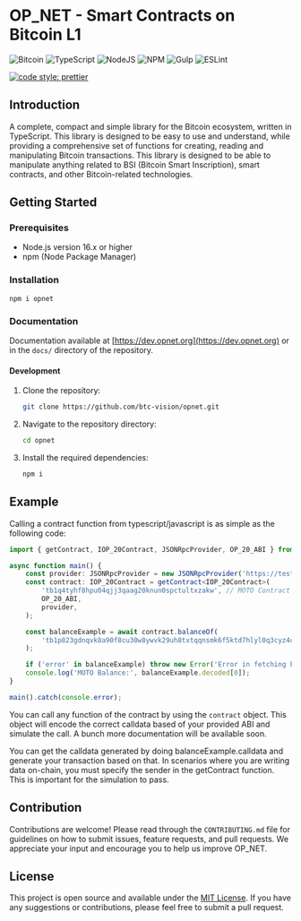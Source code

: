 # OP_NET - Smart Contracts on Bitcoin L1

![Bitcoin](https://img.shields.io/badge/Bitcoin-000?style=for-the-badge&logo=bitcoin&logoColor=white)
![TypeScript](https://img.shields.io/badge/TypeScript-007ACC?style=for-the-badge&logo=typescript&logoColor=white)
![NodeJS](https://img.shields.io/badge/Node%20js-339933?style=for-the-badge&logo=nodedotjs&logoColor=white)
![NPM](https://img.shields.io/badge/npm-CB3837?style=for-the-badge&logo=npm&logoColor=white)
![Gulp](https://img.shields.io/badge/GULP-%23CF4647.svg?style=for-the-badge&logo=gulp&logoColor=white)
![ESLint](https://img.shields.io/badge/ESLint-4B3263?style=for-the-badge&logo=eslint&logoColor=white)

[![code style: prettier](https://img.shields.io/badge/code_style-prettier-ff69b4.svg?style=flat-square)](https://github.com/prettier/prettier)

## Introduction

A complete, compact and simple library for the Bitcoin ecosystem, written in
TypeScript. This library is designed to be easy to use and understand, while
providing a comprehensive set of functions for creating, reading and
manipulating Bitcoin transactions. This library is designed to be able to
manipulate anything related to BSI (Bitcoin Smart Inscription), smart contracts,
and other Bitcoin-related technologies.

## Getting Started

### Prerequisites

-   Node.js version 16.x or higher
-   npm (Node Package Manager)

### Installation

```shell
npm i opnet
```

### Documentation

Documentation available at [https://dev.opnet.org](https://dev.opnet.org) or in
the `docs/` directory of the repository.

#### Development

1. Clone the repository:
    ```bash
    git clone https://github.com/btc-vision/opnet.git
    ```
2. Navigate to the repository directory:
    ```bash
    cd opnet
    ```
3. Install the required dependencies:
    ```bash
    npm i
    ```

## Example

Calling a contract function from typescript/javascript is as simple as the following code:

```typescript
import { getContract, IOP_20Contract, JSONRpcProvider, OP_20_ABI } from 'opnet';

async function main() {
    const provider: JSONRpcProvider = new JSONRpcProvider('https://testnet.opnet.org');
    const contract: IOP_20Contract = getContract<IOP_20Contract>(
        'tb1q4tyhf8hpu04qjj3qaag20knun0spctultxzakw', // MOTO Contract
        OP_20_ABI,
        provider,
    );

    const balanceExample = await contract.balanceOf(
        'tb1p823gdnqvk8a90f8cu30w8ywvk29uh8txtqqnsmk6f5ktd7hlyl0q3cyz4c', // Random address
    );

    if ('error' in balanceExample) throw new Error('Error in fetching balance');
    console.log('MOTO Balance:', balanceExample.decoded[0]);
}

main().catch(console.error);
```

You can call any function of the contract by using the `contract` object. This object will encode the correct calldata based of your provided ABI and simulate the call.
A bunch more documentation will be available soon.

You can get the calldata generated by doing balanceExample.calldata and generate your transaction based on that.
In scenarios where you are writing data on-chain, you must specify the sender in the getContract function. This is important for the simulation to pass.

## Contribution

Contributions are welcome! Please read through the `CONTRIBUTING.md` file for
guidelines on how to submit issues, feature requests, and pull requests. We
appreciate your input and encourage you to help us improve OP_NET.

## License

This project is open source and available under the [MIT License](LICENSE). If
you have any suggestions or contributions, please feel free to submit a pull
request.
